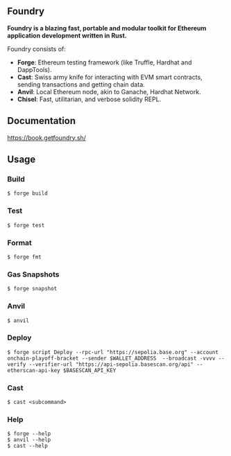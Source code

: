 ## Foundry

**Foundry is a blazing fast, portable and modular toolkit for Ethereum application development written in Rust.**

Foundry consists of:

-   **Forge**: Ethereum testing framework (like Truffle, Hardhat and DappTools).
-   **Cast**: Swiss army knife for interacting with EVM smart contracts, sending transactions and getting chain data.
-   **Anvil**: Local Ethereum node, akin to Ganache, Hardhat Network.
-   **Chisel**: Fast, utilitarian, and verbose solidity REPL.

## Documentation

https://book.getfoundry.sh/

## Usage

### Build

```shell
$ forge build
```

### Test

```shell
$ forge test
```

### Format

```shell
$ forge fmt
```

### Gas Snapshots

```shell
$ forge snapshot
```

### Anvil

```shell
$ anvil
```

### Deploy

```shell
$ forge script Deploy --rpc-url "https://sepolia.base.org" --account onchain-playoff-bracket --sender $WALLET_ADDRESS  --broadcast -vvvv --verify --verifier-url "https://api-sepolia.basescan.org/api" --etherscan-api-key $BASESCAN_API_KEY
```

### Cast

```shell
$ cast <subcommand>
```

### Help

```shell
$ forge --help
$ anvil --help
$ cast --help
```
